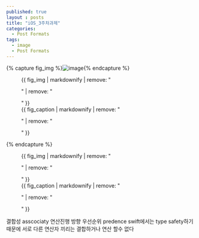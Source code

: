 ```yaml
---
published: true
layout : posts
title: "iOS_3주차과제"
categories:
  - Post Formats
tags:
  - image
  - Post Formats
---
```


{% capture fig_img %}![image](https://github.com/dakyo705/dakyo705.github.io/assets/144701214/1e79125b-1c44-490c-a3a3-0c2de154903e){% endcapture %}
<figure>
  {{ fig_img | markdownify | remove: "<p>" | remove: "</p>" }}
  <figcaption>{{ fig_caption | markdownify | remove: "<p>" | remove: "</p>" }}</figcaption>
</figure>



{% endcapture %}






<figure>
  {{ fig_img | markdownify | remove: "<p>" | remove: "</p>" }}
  <figcaption>{{ fig_caption | markdownify | remove: "<p>" | remove: "</p>" }}</figcaption>
</figure>
결합성 asscociaty 연산진행 방향
우선순위 predence
swift에서는 type safety하기 
때문에 서로 다른 연산자 끼리는 결합하거나 연산 할수 없다
